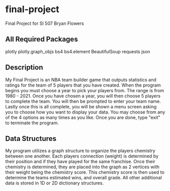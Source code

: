 # final-project
Final Project for SI 507
Bryan Flowers

All Required Packages
--------------------------------------------------------------------------------------------------------------------------------
plotly
plotly.graph_objs
bs4
bs4.element
BeautifulSoup
requests
json

Description
--------------------------------------------------------------------------------------------------------------------------------
My Final Project is an NBA team builder game that outputs statistics and ratings for the team of 5 players that you have created. 
When the program begins you must choose a year to pick your players from. The range is from 1980 - 2021.
Once you have chosen a year, you will then choose 5 players to complete the team.
You will then be prompted to enter your team name.
Lastly once this is all complete, you will be shown a menu screen asking you to choose how you want to display your data.
You may choose from any of the 4 options as many times as you like.
Once you are done, type "exit" to terminate the program.

Data Structures
--------------------------------------------------------------------------------------------------------------------------------
My program utilizes a graph structure to organize the players chemistry between one another.
Each players connection (weight) is determined by their position and if they have played for the same franchise.
Once their chemistry is determined, they are placed into the graph as 2 vertices with their weight being the chemistry score.
This chemistry score is then used to determine the teams estimated wins, and overall grade.
All other additional data is stored in 1D or 2D dictionary structures.

